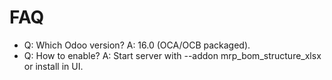 # FAQ

- Q: Which Odoo version? A: 16.0 (OCA/OCB packaged).
- Q: How to enable? A: Start server with --addon mrp_bom_structure_xlsx or install in UI.
